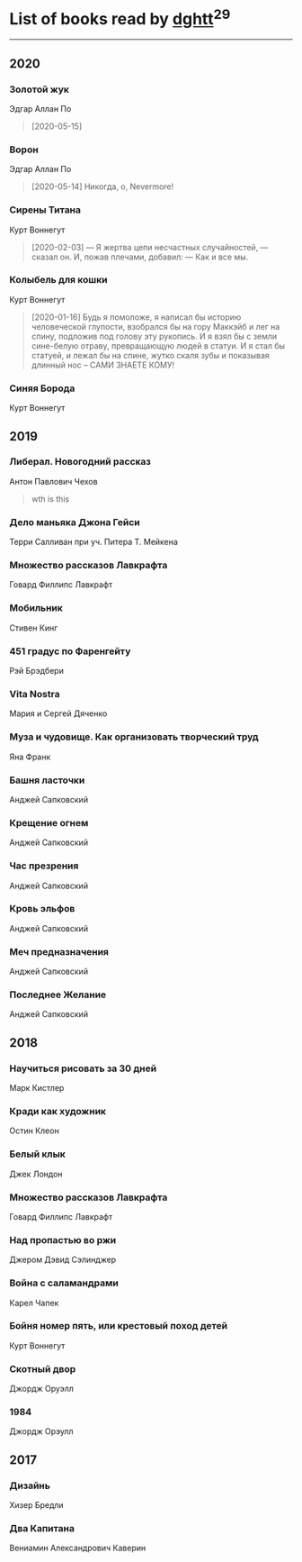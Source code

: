 # List of books read by [dghtt](http://vk.com/id233860015)<sup>29</sup>
---

## 2020

### Золотой жук
Эдгар Аллан По
> [2020-05-15] 


### Ворон
Эдгар Аллан По
> [2020-05-14] Никогда, о, Nevermore!


### Сирены Титана
Курт Воннегут
> [2020-02-03] — Я жертва цепи несчастных случайностей, — сказал он. И, пожав плечами, добавил: — Как и все мы.


### Колыбель для кошки
Курт Воннегут
> [2020-01-16] Будь я помоложе, я написал бы историю человеческой глупости, взобрался бы на гору Маккэйб и лег на спину, подложив под голову эту рукопись. И я взял бы с земли сине-белую отраву, превращающую людей в статуи. И я стал бы статуей, и лежал бы на спине, жутко скаля зубы и показывая длинный нос – САМИ ЗНАЕТЕ КОМУ!


### Синяя Борода
Курт Воннегут



## 2019

### Либерал. Новогодний рассказ
Антон Павлович Чехов
> wth is this


### Дело маньяка Джона Гейси
Терри Салливан при уч. Питера Т. Мейкена


### Множество рассказов Лавкрафта
Говард Филлипс Лавкрафт


### Мобильник
Стивен Кинг


### 451 градус по Фаренгейту
Рэй Брэдбери


### Vita Nostra
Мария и Сергей Дяченко


### Муза и чудовище. Как организовать творческий труд
Яна Франк


### Башня ласточки
Анджей Сапковский


### Крещение огнем
Анджей Сапковский


### Час презрения
Анджей Сапковский


### Кровь эльфов
Анджей Сапковский


### Меч предназначения
Анджей Сапковский


### Последнее Желание
Анджей Сапковский



## 2018

### Научиться рисовать за 30 дней
Марк Кистлер


### Кради как художник
Остин Клеон


### Белый клык
Джек Лондон


### Множество рассказов Лавкрафта
Говард Филлипс Лавкрафт


### Над пропастью во ржи
Джером Дэвид Сэлинджер


### Война с саламандрами
Карел Чапек


### Бойня номер пять, или крестовый поход детей
Курт Воннегут


### Скотный двор
Джордж Оруэлл


### 1984
Джордж Орэулл



## 2017

### Дизайнь
Хизер Бредли


### Два Капитана
Вениамин Александрович Каверин



